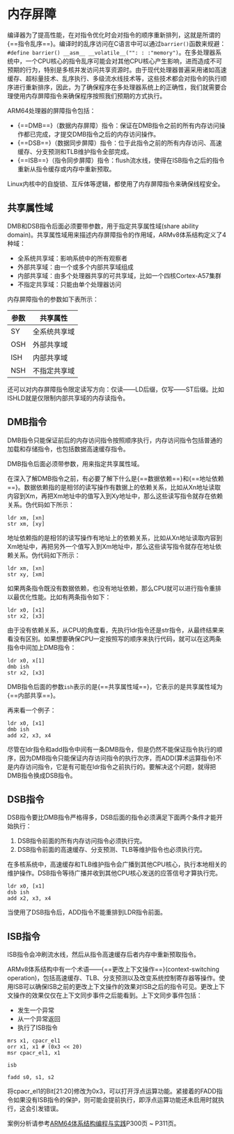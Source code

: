 # 内存屏障

编译器为了提高性能，在对指令优化时会对指令的顺序重新排列，这就是所谓的{==指令乱序==}。编译时的乱序访问在C语言中可以通过`barrier()`函数来规避：`#define barrier() __asm__ __volatile__("": : :"memory")`。在多处理器系统中，一个CPU核心的指令乱序可能会对其他CPU核心产生影响，进而造成不可预期的行为，特别是多核并发访问共享资源时。由于现代处理器普遍采用诸如高速缓存、超标量技术、乱序执行、多级流水线技术等，这些技术都会对指令的执行顺序进行重新排序，因此，为了确保程序在多处理器系统上的正确性，我们就需要合理使用内存屏障指令来确保程序按照我们预期的方式执行。

ARM64处理器的屏障指令包括：

- {==DMB==}（数据内存屏障）指令：保证在DMB指令之前的所有内存访问操作都已完成，才提交DMB指令之后的内存访问操作。
- {==DSB==}（数据同步屏障）指令：位于此指令之前的所有内存访问、高速缓存、分支预测和TLB维护指令全部完成。
- {==ISB==}（指令同步屏障）指令：flush流水线，使得在ISB指令之后的指令重新从指令缓存或内存中重新预取。

Linux内核中的自旋锁、互斥体等逻辑，都使用了内存屏障指令来确保线程安全。

## 共享属性域

DMB和DSB指令后面必须要带参数，用于指定共享属性域(share ability domain)。共享属性域用来描述内存屏障指令的作用域，ARMv8体系结构定义了4种域：

- 全系统共享域：影响系统中的所有观察者
- 外部共享域：由一个或多个内部共享域组成
- 内部共享域：由多个处理器共享的可共享域，比如一个四核Cortex-A57集群
- 不指定共享域：只能由单个处理器访问

内存屏障指令的参数如下表所示：

| 参数 | 共享属性 |
|------|----------|
| SY | 全系统共享域 |
| OSH | 外部共享域 |
| ISH | 内部共享域 |
| NSH | 不指定共享域 |

还可以对内存屏障指令限定读写方向：仅读——LD后缀，仅写——ST后缀。比如ISHLD就是仅限制内部共享域的内存读指令。

## DMB指令

DMB指令只能保证前后的内存访问指令按照顺序执行，内存访问指令包括普通的加载和存储指令，也包括数据高速缓存指令。

DMB指令后面必须带参数，用来指定共享属性域。

在深入了解DMB指令之前，有必要了解下什么是{==数据依赖==}和{==地址依赖==}。数据依赖指的是相邻的读写操作有数据上的依赖关系，比如从Xn地址读取内容到Xm，再把Xm地址中的值写入到Xy地址中，那么这些读写指令就存在依赖关系。伪代码如下所示：

```assembly
ldr xm, [xn]
str xm, [xy]
```

地址依赖指的是相邻的读写操作有地址上的依赖关系，比如从Xn地址读取内容到Xm地址中，再把另外一个值写入到Xm地址中，那么这些读写指令就存在地址依赖关系。伪代码如下所示：

```assembly
ldr xm, [xn]
str xy, [xm]
```

如果两条指令既没有数据依赖，也没有地址依赖，那么CPU就可以进行指令重排以最优化性能。比如有两条指令如下：

```assembly
ldr x0, [x1]
str x2, [x3]
```

由于没有依赖关系，从CPU的角度看，先执行ldr指令还是str指令，从最终结果来看没有区别。如果想要确保CPU一定按照写的顺序来执行代码，就可以在这两条指令中间加上DMB指令：

```assembly
ldr x0, x[1]
dmb ish
str x2, [x3]
```

DMB指令后面的参数`ish`表示的是{==共享属性域==}，它表示的是共享属性域为{==内部共享==}。

再来看一个例子：

```assembly
ldr x0, [x1]
dmb ish
add x2, x3, x4
```

尽管在ldr指令和add指令中间有一条DMB指令，但是仍然不能保证指令执行的顺序，因为DMB指令只能保证内存访问指令的执行次序，而ADD(算术运算指令)不是内存访问指令，它是有可能在ldr指令之前执行的。要解决这个问题，就得把DMB指令换成DSB指令。

## DSB指令

DSB指令要比DMB指令严格得多，DSB后面的指令必须满足下面两个条件才能开始执行：

1. DSB指令前面的所有内存访问指令必须执行完。
2. DSB指令前面的高速缓存、分支预测、TLB等维护指令也必须执行完。

在多核系统中，高速缓存和TLB维护指令会广播到其他CPU核心，执行本地相关的维护操作。DSB指令等待广播并收到其他CPU核心发送的应答信号才算执行完。

```assembly
ldr x0, [x1]
dsb ish
add x2, x3, x4
```

当使用了DSB指令后，ADD指令不能重排到LDR指令前面。

## ISB指令

ISB指令会冲刷流水线，然后从指令高速缓存后者内存中重新预取指令。

ARMv8体系结构中有一个术语——{==更改上下文操作==}(context-switching operation)，包括高速缓存、TLB、分支预测以及改变系统控制寄存器等操作。使用ISB可以确保ISB之前的更改上下文操作的效果对ISB之后的指令可见。更改上下文操作的效果仅仅在上下文同步事件之后能看到。上下文同步事件包括：

- 发生一个异常
- 从一个异常返回
- 执行了ISB指令


```assembly
mrs x1, cpacr_el1
orr x1, x1 # (0x3 << 20)
msr cpacr_el1, x1

isb

fadd s0, s1, s2
```

将cpacr_el1的Bit[21:20]修改为0x3，可以打开浮点运算功能。紧接着的FADD指令如果没有ISB指令的保护，则可能会提前执行，即浮点运算功能还未启用时就执行，这会引发错误。





案例分析请参考[ARM64体系结构编程与实践](https://book.douban.com/subject/35803160/)P300页 ~ P311页。